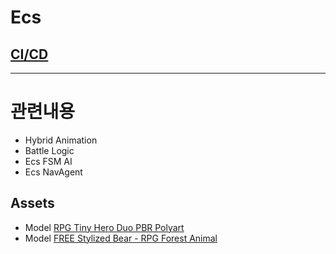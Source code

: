 # Ecs

## [CI/CD](/Doc/CICD.md)
---
# 관련내용
- Hybrid Animation
- Battle Logic
- Ecs FSM AI
- Ecs NavAgent

## Assets

- Model [RPG Tiny Hero Duo PBR Polyart](https://assetstore.unity.com/packages/3d/characters/humanoids/rpg-tiny-hero-duo-pbr-polyart-225148)
- Model [FREE Stylized Bear - RPG Forest Animal](https://assetstore.unity.com/packages/3d/characters/animals/free-stylized-bear-rpg-forest-animal-228910)
